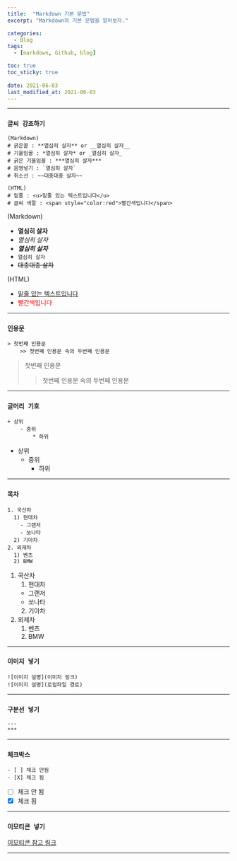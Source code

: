 ```yaml
---
title:  "Markdown 기본 문법"
excerpt: "Markdown의 기본 문법을 알아보자."

categories:
  - Blog
tags:
  - [markdown, Github, blog]

toc: true
toc_sticky: true
 
date: 2021-06-03
last_modified_at: 2021-06-03
---
```


---

### __`글씨 강조하기`__
    (Markdown)
    # 굵은꼴 : **열심히 살자** or __열심히 살자__  
    # 기울임꼴 : *열심히 살자* or _열심히 살자_
    # 굵은 기울임꼴 : ***열심히 살자***
    # 음영넣기 : `열심히 살자`
    # 취소선 : ~~대충대충 살자~~
    
    (HTML)
    # 밑줄 : <u>밑줄 있는 텍스트입니다</u>
    # 글씨 색깔 : <span style="color:red">빨간색입니다</span>

(Markdown)  
* **열심히 살자**
* *열심히 살자* 
* ***열심히 살자*** 
* `열심히 살자`  
* ~~대충대충 살자~~  

(HTML)
* <u>밑줄 있는 텍스트입니다</u>
* <span style="color:red">빨간색입니다</span>

---

### __`인용문`__
    > 첫번째 인용문
        >> 첫번째 인용문 속의 두번째 인용문

> 첫번째 인용문
  >> 첫번째 인용문 속의 두번째 인용문

---

### __`글머리 기호`__
    + 상위
        - 중위
            * 하위

+ 상위  
    - 중위  
        * 하위  

---

### __`목차`__
    1. 국산차
      1) 현대차
        - 그랜저
        - 쏘나타
      2) 기아차
    2. 외제차
      1) 벤츠
      2) BMW

1. 국산차  
    1) 현대차  
    - 그랜저  
    - 쏘나타  
    2) 기아차  
2. 외제차  
    1) 벤츠  
    2) BMW  

---

### __`이미지 넣기`__
    ![이미지 설명](이미지 링크)  
    ![이미지 설명](로컬파일 경로)

---

### __`구분선 넣기`__
    ---
    ***

---

### __`체크박스`__
    - [ ] 체크 안됨
    - [X] 체크 됨

- [ ] 체크 안 됨  
- [X] 체크 됨

---

### __`이모티콘 넣기`__
[이모티콘 참고 링크](https://kr.piliapp.com/twitter-symbols/)

---